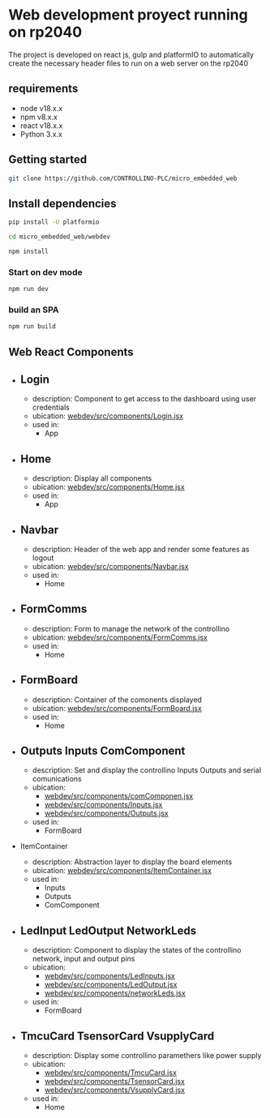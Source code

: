 # Web development proyect running on rp2040

The project is developed on react js, gulp and platformIO to automatically create the necessary header files to run on a web server on the rp2040

## requirements

- node v18.x.x
- npm v8.x.x
- react v18.x.x
- Python 3.x.x

## Getting started

``` bash
git clone https://github.com/CONTROLLINO-PLC/micro_embedded_web
```

## Install dependencies

``` bash
pip install -U platformio
```

``` bash
cd micro_embedded_web/webdev
```

``` bash
npm install
```
### Start on dev mode

``` bash
npm run dev
```

### build an SPA 

``` bash 
npm run build
```

## Web React Components

- Login
    -
    - description: Component to get access to the dashboard using user credentials
    - ubication: [webdev/src/components/Login.jsx](webdev/src/components/Login.jsx)
    - used in:
        - App

- Home
    -
    - description: Display all components
    - ubication: [webdev/src/components/Home.jsx](webdev/src/components/Home.jsx)
    - used in:
        - App

- Navbar
    -
    - description: Header of the web app and render some features as logout
    - ubication: [webdev/src/components/Navbar.jsx](webdev/src/components/Navbar.jsx)
    - used in:
        - Home

- FormComms
    -
    - description: Form to manage the network of the controllino
    - ubication: [webdev/src/components/FormComms.jsx](webdev/src/components/FormComms.jsx)
    - used in:
        - Home

- FormBoard
    -
    - description: Container of the comonents displayed
    - ubication: [webdev/src/components/FormBoard.jsx](webdev/src/components/FormBoard.jsx)
    - used in:
        - Home

- Outputs Inputs ComComponent
    -
    - description: Set and display the controllino Inputs Outputs and serial comunications
    - ubication: 
        - [webdev/src/components/comComponen.jsx](webdev/src/components/comComponen.jsx)
        - [webdev/src/components/Inputs.jsx](webdev/src/components/Inputs.jsx)
        - [webdev/src/components/Outputs.jsx](webdev/src/components/Outputs.jsx)
    - used in:       
        - FormBoard

- ItemContainer
    - description: Abstraction layer to display the board elements
    - ubication: [webdev/src/components/ItemContainer.jsx](webdev/src/components/ItemContainer.jsx)
    - used in:
        - Inputs
        - Outputs
        - ComComponent

- LedInput LedOutput NetworkLeds
    -
    - description: Component to display the states of the controllino network, input and output pins
    - ubication: 
        - [webdev/src/components/LedInputs.jsx](webdev/src/components/LedInputs.jsx)
        - [webdev/src/components/LedOutput.jsx](webdev/src/components/LedOutput.jsx)
        - [webdev/src/components/networkLeds.jsx](webdev/src/components/networkLeds.jsx)
    - used in:
        - FormBoard


- TmcuCard TsensorCard VsupplyCard
    -
    - description: Display some controllino paramethers like power supply
    - ubication: 
        - [webdev/src/components/TmcuCard.jsx](webdev/src/components/TmcuCard.jsx)
        - [webdev/src/components/TsensorCard.jsx](webdev/src/components/TsensorCard.jsx)
        - [webdev/src/components/VsupplyCard.jsx](webdev/src/components/VsupplyCard.jsx)
    - used in:
        - Home



